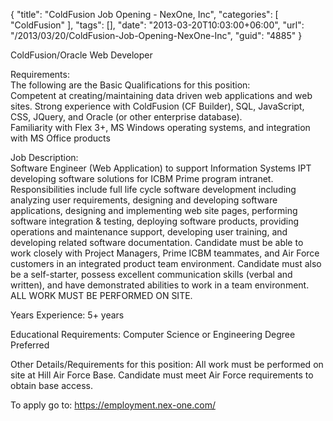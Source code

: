 {
	"title": "ColdFusion Job Opening - NexOne, Inc",
	"categories": [
		"ColdFusion"
	],
	"tags": [],
	"date": "2013-03-20T10:03:00+06:00",
	"url": "/2013/03/20/ColdFusion-Job-Opening-NexOne-Inc",
	"guid": "4885"
}

ColdFusion/Oracle Web Developer

Requirements:<br/>
The following are the Basic Qualifications for this position:<br/>
Competent at creating/maintaining data driven web applications and web sites.
Strong experience with ColdFusion (CF Builder), SQL, JavaScript, CSS, JQuery, and Oracle (or other enterprise database).<br/>
Familiarity with Flex 3+, MS Windows operating systems, and integration with MS Office products</br>

Job Description:<br/>
Software Engineer (Web Application) to support Information Systems IPT developing software solutions for ICBM Prime program intranet. Responsibilities include full life cycle software development including analyzing user requirements, designing and developing software applications, designing and implementing web site pages, performing software integration & testing, deploying software products, providing operations and maintenance support, developing user training, and developing related software documentation. Candidate must be able to work closely with Project Managers, Prime ICBM teammates, and Air Force customers in an integrated product team environment. Candidate must also be a self-starter, possess excellent communication skills (verbal and written), and have demonstrated abilities to work in a team environment.  ALL WORK MUST BE PERFORMED ON SITE.

Years Experience:  5+ years

 
Educational Requirements:  Computer Science or Engineering Degree Preferred
 
Other Details/Requirements for this position:  All work must be performed on site at Hill Air Force Base.  Candidate must meet Air Force requirements to obtain base access.

To apply go to: https://employment.nex-one.com/